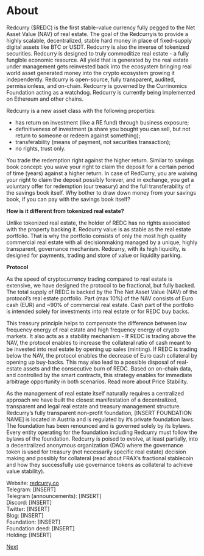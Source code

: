 # About

Redcurry ($REDC) is the first stable-value currency fully pegged to the Net Asset Value (NAV) of real estate. The goal of the Redcurryis to provide a highly scalable, decentralized, stable hard money in place of fixed-supply digital assets like BTC or USDT. Redcurry is also the inverse of tokenized securities. Redcurry is designed to truly commoditize real estate - a fully fungible economic resource. All yield that is generated by the real estate under management gets reinvested back into the ecosystem bringing  real world asset generated money into the crypto ecosystem growing it independently. Redcurry is open-source, fully transparent, audited, permissionless, and on-chain. Redcurry is governed by the Currinomics Foundation acting as a watchdog. Redcurry is currently being implemented on Ethereum and other chains. 

Redcurry is a new asset class with the following properties: 
- has return on investment (like a RE fund) through business exposure;
- definitiveness of investment (a share you bought you can sell, but not return to someone or redeem against something);
- transferability (means of payment, not securities transaction);
- no rights, trust only.

You trade the redemption right against the higher return. Similar to savings book concept: you wave your right to claim the deposit for a certain period of time (years) against a higher return. In case of RedCurry, you are waiving your right to claim the deposit possibly forever, and in exchange, you get a voluntary offer for redemption (our treasury) and the full transferability of the savings book itself. Why bother to draw down money from your savings book, if you can pay with the savings book itself?


**How is it different from tokenized real estate?**

Unlike tokenized real estate, the holder of REDC has no rights associated with the property backing it. Redcurry value is as stable as the real estate portfolio. That is why the portfolio consists of only the most high quality commercial real estate with all decisionmaking managed by a unique, highly transparent, governance mechanism. Redcurry, with its high liquidity, is designed for payments, trading and store of value or liquidity parking.


**Protocol**

As the speed of cryptocurrency trading compared to real estate is extensive, we have designed the protocol to be fractional, but fully backed. The total supply of REDC is backed by the The Net Asset Value (NAV) of the protocol’s real estate portfolio. Part (max 10%) of the NAV consists of Euro cash (EUR) and ~90% of commercial real estate. Cash part of the portfolio is intended solely for investments into real estate or for REDC buy backs. 

This treasury principle helps to compensate the difference between low frequency energy of real estate and high frequency energy of crypto markets. It also acts as a stability mechanism -
If REDC is trading above the NAV, the protocol enables to increase the collateral ratio of cash meant to be invested into real estate by opening up sales (minting). If REDC is trading below the NAV, the protocol enables the decrease of Euro cash collateral by opening up buy-backs. This may also lead to a possible disposal of real-estate assets and the consecutive burn of REDC. Based on on-chain data, and controlled by the smart contracts, this strategy enables for immediate arbitrage opportunity in both scenarios. Read more about Price Stability.

As the management of real estate itself naturally requires a centralized approach we have built the closest manifestation of a decentralized, transparent and legal real estate and treasury management structure. Redcurry’s fully transparent non-profit foundation, [INSERT FOUNDATION NAME] is located in Austria and is regulated by it’s private foundation laws. The foundation has been renounced and is governed solely by its bylaws. Every entity operating for the foundation including Redcurry must follow the bylaws of the foundation. Redcurry is poised to evolve, at least partially, into a decentralized anonymous organization (DAO) where the governance token is used for treasury (not necessarily specific real estate) decision making and possibly for collateral (read about FRAX’s fractional stablecoin and how they successfully use governance tokens as collateral to achieve value stability). 

Website: [redcurry.co](www.redcurry.co)  
Telegram: [INSERT]  
Telegram (announcements): [INSERT]  
Discord: [INSERT]  
Twitter: [INSERT]  
Blog: [INSERT]  
Foundation: [INSERT]  
Foundation deed: [INSERT]  
Holding: [INSERT]  
<!-- Governance (discussion):[INSERT]  
Governance (voting): tbd -->

[Next](/whitepaper/intro.md)
